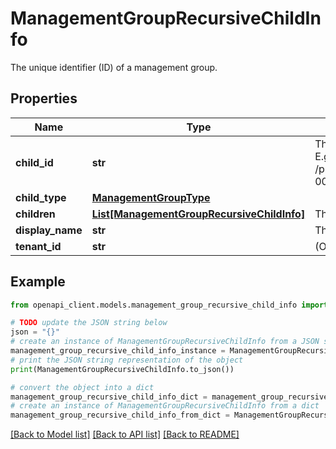# ManagementGroupRecursiveChildInfo

The unique identifier (ID) of a management group.

## Properties

Name | Type | Description | Notes
------------ | ------------- | ------------- | -------------
**child_id** | **str** | The ID of the child resource (management group or subscription). E.g. /providers/Microsoft.Management/managementGroups/40000000-0000-0000-0000-000000000000 | [optional] 
**child_type** | [**ManagementGroupType**](ManagementGroupType.md) |  | [optional] 
**children** | [**List[ManagementGroupRecursiveChildInfo]**](ManagementGroupRecursiveChildInfo.md) | The list of children. | [optional] 
**display_name** | **str** | The friendly name of the child resource. | [optional] 
**tenant_id** | **str** | (Optional) The AAD Tenant ID associated with the child resource. | [optional] 

## Example

```python
from openapi_client.models.management_group_recursive_child_info import ManagementGroupRecursiveChildInfo

# TODO update the JSON string below
json = "{}"
# create an instance of ManagementGroupRecursiveChildInfo from a JSON string
management_group_recursive_child_info_instance = ManagementGroupRecursiveChildInfo.from_json(json)
# print the JSON string representation of the object
print(ManagementGroupRecursiveChildInfo.to_json())

# convert the object into a dict
management_group_recursive_child_info_dict = management_group_recursive_child_info_instance.to_dict()
# create an instance of ManagementGroupRecursiveChildInfo from a dict
management_group_recursive_child_info_from_dict = ManagementGroupRecursiveChildInfo.from_dict(management_group_recursive_child_info_dict)
```
[[Back to Model list]](../README.md#documentation-for-models) [[Back to API list]](../README.md#documentation-for-api-endpoints) [[Back to README]](../README.md)


